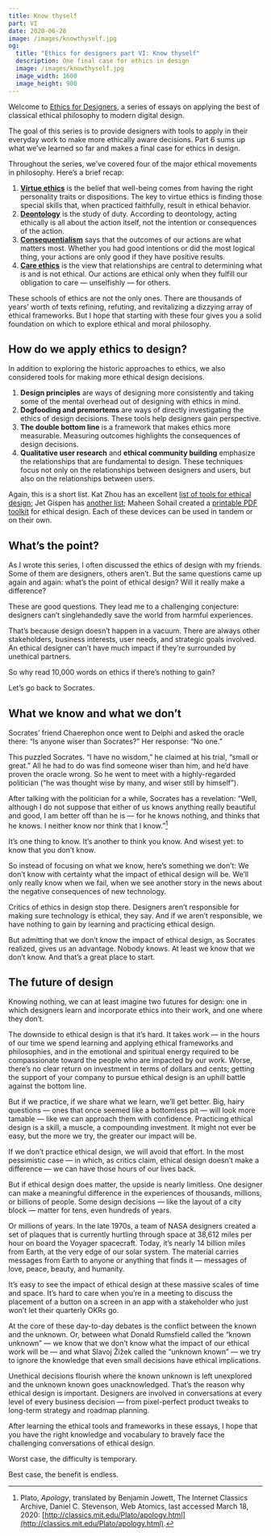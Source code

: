 ```yaml
---
title: Know thyself
part: VI
date: 2020-06-28
image: /images/knowthyself.jpg
og:
  title: "Ethics for designers part VI: Know thyself"
  description: One final case for ethics in design
  image: /images/knowthyself.jpg
  image_width: 1600
  image_height: 900
---
```


<div class="c--bg-gray-1 l--pad-s ethics--intro">

Welcome to <a href="/ethics">Ethics for Designers</a>, a series of essays on applying the best of classical ethical philosophy to modern digital design.

The goal of this series is to provide designers with tools to apply in their everyday work to make more ethically aware decisions. Part 6 sums up what we’ve learned so far and makes a final case for ethics in design.
</div>

<div class="ethics--initial-graf">

Throughout the series, we’ve covered four of the major ethical movements in philosophy. Here’s a brief recap:

</div>

1. **[Virtue ethics](/ethics/virtue-ethics)** is the belief that well-being comes from having the right personality traits or dispositions. The key to virtue ethics is finding those special skills that, when practiced faithfully, result in ethical behavior.
2. **[Deontology](/ethics/deontology)** is the study of duty. According to deontology, acting ethically is all about the action itself, not the intention or consequences of the action.
3. **[Consequentialism](/ethics/consequentialism)** says that the outcomes of our actions are what matters most. Whether you had good intentions or did the most logical thing, your actions are only good if they have positive results.
4. **[Care ethics](/ethics/care-ethics)** is the view that relationships are central to determining what is and is not ethical. Our actions are ethical only when they fulfill our obligation to care — unselfishly — for others.

These schools of ethics are not the only ones. There are thousands of years’ worth of texts refining, refuting, and revitalizing a dizzying array of ethical frameworks. But I hope that starting with these four gives you a solid foundation on which to explore ethical and moral philosophy.


## How do we apply ethics to design?

In addition to exploring the historic approaches to ethics, we also considered tools for making more ethical design decisions.



1. **Design principles** are ways of designing more consistently and taking some of the mental overhead out of designing with ethics in mind.
2. **Dogfooding **and** premortems** are ways of directly investigating the ethics of design decisions. These tools help designers gain perspective.
3. **The double bottom line** is a framework that makes ethics more measurable. Measuring outcomes highlights the consequences of design decisions.
4. **Qualitative user research** and **ethical community building** emphasize the relationships that are fundamental to design. These techniques focus not only on the relationships between designers and users, but also on the relationships between users.

Again, this is a short list. Kat Zhou has an excellent [list of tools for ethical design](https://www.designethically.com/toolkit); Jet Gispen has [another list](https://www.ethicsfordesigners.com/tools-1); Maheen Sohail created a [printable PDF toolkit](https://drive.google.com/file/d/0B_BduP_zkbNWZWVRSkpxNGtTRG8/view) for ethical design. Each of these devices can be used in tandem or on their own.


## What’s the point?

As I wrote this series, I often discussed the ethics of design with my friends. Some of them are designers, others aren’t. But the same questions came up again and again: what’s the point of ethical design? Will it really make a difference?

These are good questions. They lead me to a challenging conjecture: designers can’t singlehandedly save the world from harmful experiences. 

That’s because design doesn’t happen in a vacuum. There are always other stakeholders, business interests, user needs, and strategic goals involved. An ethical designer can’t have much impact if they’re surrounded by unethical partners.

So why read 10,000 words on ethics if there’s nothing to gain?

Let’s go back to Socrates.


## What we know and what we don’t

Socrates’ friend Chaerephon once went to Delphi and asked the oracle there: “Is anyone wiser than Socrates?” Her response: “No one.”

This puzzled Socrates. “I have no wisdom,” he claimed at his trial, “small or great.” All he had to do was find someone wiser than him, and he’d have proven the oracle wrong. So he went to meet with a highly-regarded politician (“he was thought wise by many, and wiser still by himself”).

After talking with the politician for a while, Socrates has a revelation: “Well, although I do not suppose that either of us knows anything really beautiful and good, I am better off than he is — for he knows nothing, and thinks that he knows. I neither know nor think that I know.”[^1]

It’s one thing to know. It’s another to think you know. And wisest yet: to know that you don’t know.

So instead of focusing on what we know, here’s something we don’t: We don’t know with certainty what the impact of ethical design will be. We’ll only really know when we fail, when we see another story in the news about the negative consequences of new technology.

Critics of ethics in design stop there. Designers aren’t responsible for making sure technology is ethical, they say. And if we aren’t responsible, we have nothing to gain by learning and practicing ethical design.

But admitting that we don’t know the impact of ethical design, as Socrates realized, gives us an advantage. Nobody knows. At least we know that we don’t know. And that’s a great place to start.


## The future of design

Knowing nothing, we can at least imagine two futures for design: one in which designers learn and incorporate ethics into their work, and one where they don’t.

The downside to ethical design is that it’s hard. It takes work — in the hours of our time we spend learning and applying ethical frameworks and philosophies, and in the emotional and spiritual energy required to be compassionate toward the people who are impacted by our work. Worse, there’s no clear return on investment in terms of dollars and cents; getting the support of your company to pursue ethical design is an uphill battle against the bottom line.

But if we practice, if we share what we learn, we’ll get better. Big, hairy questions — ones that once seemed like a bottomless pit — will look more tamable — like we can approach them with confidence. Practicing ethical design is a skill, a muscle, a compounding investment. It might not ever be easy, but the more we try, the greater our impact will be.

If we don’t practice ethical design, we will avoid that effort. In the most pessimistic case — in which, as critics claim, ethical design doesn’t make a difference — we can have those hours of our lives back.

But if ethical design does matter, the upside is nearly limitless. One designer can make a meaningful difference in the experiences of thousands, millions, or billions of people. Some design decisions — like the layout of a city block — matter for tens, even hundreds of years. 

Or millions of years. In the late 1970s, a team of NASA designers created a set of plaques that is currently hurtling through space at 38,612 miles per hour on board the Voyager spacecraft. Today, it’s nearly 14 billion miles from Earth, at the very edge of our solar system. The material carries messages from Earth to anyone or anything that finds it — messages of love, peace, beauty, and humanity.

It’s easy to see the impact of ethical design at these massive scales of time and space. It’s hard to care when you’re in a meeting to discuss the placement of a button on a screen in an app with a stakeholder who just won’t let their quarterly OKRs go.

At the core of these day-to-day debates is the conflict between the known and the unknown. Or, between what Donald Rumsfield called the “known unknown” — we know that we don’t know what the impact of our ethical work will be — and what Slavoj Žižek called the “unknown known” — we try to ignore the knowledge that even small decisions have ethical implications.

Unethical decisions flourish where the known unknown is left unexplored and the unknown known goes unacknowledged. That’s the reason why ethical design is important. Designers are involved in conversations at every level of every business decision — from pixel-perfect product tweaks to long-term strategy and roadmap planning.

After learning the ethical tools and frameworks in these essays, I hope that you have the right knowledge and vocabulary to bravely face the challenging conversations of ethical design.

Worst case, the difficulty is temporary. 

Best case, the benefit is endless.

[^1]: Plato, _Apology_, translated by Benjamin Jowett, The Internet Classics Archive, Daniel C. Stevenson, Web Atomics, last accessed March 18, 2020: [http://classics.mit.edu/Plato/apology.html](http://classics.mit.edu/Plato/apology.html).